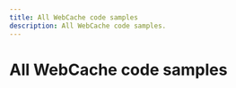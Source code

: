 ```yaml
---
title: All WebCache code samples
description: All WebCache code samples.
---
```


# All WebCache code samples
